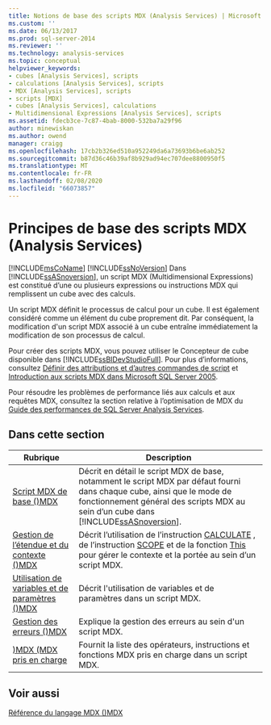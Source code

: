 ```yaml
---
title: Notions de base des scripts MDX (Analysis Services) | Microsoft Docs
ms.custom: ''
ms.date: 06/13/2017
ms.prod: sql-server-2014
ms.reviewer: ''
ms.technology: analysis-services
ms.topic: conceptual
helpviewer_keywords:
- cubes [Analysis Services], scripts
- calculations [Analysis Services], scripts
- MDX [Analysis Services], scripts
- scripts [MDX]
- cubes [Analysis Services], calculations
- Multidimensional Expressions [Analysis Services], scripts
ms.assetid: fdecb3ce-7c87-4bab-8000-532ba7a29f96
author: minewiskan
ms.author: owend
manager: craigg
ms.openlocfilehash: 17cb2b326ed510a952249da6a73693b6be6ab252
ms.sourcegitcommit: b87d36c46b39af8b929ad94ec707dee8800950f5
ms.translationtype: MT
ms.contentlocale: fr-FR
ms.lasthandoff: 02/08/2020
ms.locfileid: "66073857"
---
```

# <a name="mdx-scripting-fundamentals-analysis-services"></a>Principes de base des scripts MDX (Analysis Services)
  [!INCLUDE[msCoName](../../../includes/msconame-md.md)] [!INCLUDE[ssNoVersion](../../../includes/ssnoversion-md.md)] Dans [!INCLUDE[ssASnoversion](../../../includes/ssasnoversion-md.md)], un script MDX (Multidimensional Expressions) est constitué d’une ou plusieurs expressions ou instructions MDX qui remplissent un cube avec des calculs.  
  
 Un script MDX définit le processus de calcul pour un cube. Il est également considéré comme un élément du cube proprement dit. Par conséquent, la modification d'un script MDX associé à un cube entraîne immédiatement la modification de son processus de calcul.  
  
 Pour créer des scripts MDX, vous pouvez utiliser le Concepteur de cube disponible dans [!INCLUDE[ssBIDevStudioFull](../../../includes/ssbidevstudiofull-md.md)]. Pour plus d’informations, consultez [Définir des attributions et d’autres commandes de script](../define-assignments-and-other-script-commands.md) et [Introduction aux scripts MDX dans Microsoft SQL Server 2005](https://go.microsoft.com/fwlink/?LinkId=81892).  
  
 Pour résoudre les problèmes de performance liés aux calculs et aux requêtes MDX, consultez la section relative à l’optimisation de MDX du [Guide des performances de SQL Server Analysis Services](https://go.microsoft.com/fwlink/p/?LinkId=399050).  
  
## <a name="in-this-section"></a>Dans cette section  
  
|Rubrique|Description|  
|-----------|-----------------|  
|[Script MDX de base &#40;&#41;MDX](the-basic-mdx-script-mdx.md)|Décrit en détail le script MDX de base, notamment le script MDX par défaut fourni dans chaque cube, ainsi que le mode de fonctionnement général des scripts MDX au sein d’un cube dans [!INCLUDE[ssASnoversion](../../../includes/ssasnoversion-md.md)].|  
|[Gestion de l’étendue et du contexte &#40;&#41;MDX](managing-scope-and-context-mdx.md)|Décrit l’utilisation de l’instruction [CALCULATE](/sql/mdx/mdx-scripting-calculate) , de l’instruction [SCOPE](/sql/mdx/mdx-scripting-scope) et de la fonction [This](/sql/mdx/this-mdx) pour gérer le contexte et la portée au sein d’un script MDX.|  
|[Utilisation de variables et de paramètres &#40;&#41;MDX](using-variables-and-parameters-mdx.md)|Décrit l'utilisation de variables et de paramètres dans un script MDX.|  
|[Gestion des erreurs &#40;&#41;MDX](error-handling-mdx.md)|Explique la gestion des erreurs au sein d'un script MDX.|  
|[&#41;MDX &#40;MDX pris en charge](supported-mdx-mdx.md)|Fournit la liste des opérateurs, instructions et fonctions MDX pris en charge dans un script MDX.|  
  
## <a name="see-also"></a>Voir aussi  
 [Référence du langage MDX &#40;&#41;MDX](/sql/mdx/mdx-language-reference-mdx)  
  
  
